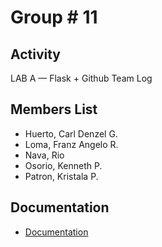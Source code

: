 # Group # 11

## Activity

LAB A — Flask + Github Team Log

## Members List

- Huerto, Carl Denzel G.
- Loma, Franz Angelo R.
- Nava, Rio
- Osorio, Kenneth P.
- Patron, Kristala P.

## Documentation

- [Documentation](https://docs.google.com/document/d/1SohkNUJou3Z_-nrkS2Z8xF-PTEZ4Qc4SItAMMkjK-88/edit?usp=sharing)

